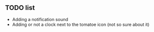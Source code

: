 TODO list
---------

* Adding a notification sound
* Adding or not a clock next to the tomatoe icon (not so sure about it)
